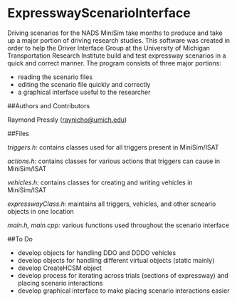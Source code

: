 # ExpresswayScenarioInterface

Driving scenarios for the NADS MiniSim take months to produce and take up a major portion of driving research studies. This software was created in order to help the Driver Interface Group at the University of Michigan Transportation Research Institute build and test expressway scenarios in a quick and correct manner. The program consists of three major portions:

- reading the scenario files
- editing the scenario file quickly and correctly
- a graphical interface useful to the researcher

##Authors and Contributors

Raymond Pressly (raynicho@umich.edu)

##Files

*triggers.h:* contains classes used for all triggers present in MiniSim/ISAT

*actions.h:* contains classes for various actions that triggers can cause in MiniSim/ISAT

*vehicles.h:* contains classes for creating and writing vehicles in MiniSim/ISAT

*expresswayClass.h:* maintains all triggers, vehicles, and other scneario objects in one location

*main.h, main.cpp:* various functions used throughout the scenario interface

##To Do
- develop objects for handling DDO and DDDO vehicles
- develop objects for handling different virtual objects (static mainly)
- develop CreateHCSM object
- develop process for iterating across trials (sections of expressway) and placing scenario interactions
- develop graphical interface to make placing scenario interactions easier
